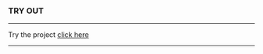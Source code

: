 ### TRY OUT
 ---
 
 Try the project [click here][link]
 
 ---
 
 
 [link]:http://chaitakgorai.me/javascript_projects/Expanding_Cards
